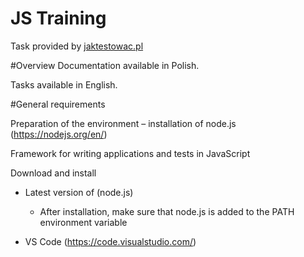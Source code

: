 # JS Training
Task provided by [jaktestowac.pl](https://jaktestowac.pl/course/javascript-dla-testera/)


#Overview
Documentation available in Polish.

Tasks available in English.

#General requirements

Preparation of the environment – installation of node.js (https://nodejs.org/en/)

Framework for writing applications and tests in JavaScript

Download and install 

- Latest version of (node.js)
  - After installation, make sure that node.js is added to the PATH environment variable

- VS Code (https://code.visualstudio.com/)



